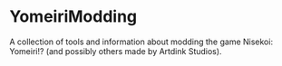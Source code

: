 # YomeiriModding
A collection of tools and information about modding the game Nisekoi: Yomeiri!? (and possibly others made by Artdink Studios).
